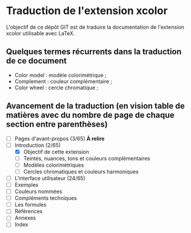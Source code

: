 # Traduction de l'extension xcolor

L'objectif de ce dépôt GIT est de traduire la documentation de l'extension xcolor utilisable avec LaTeX.

## Quelques termes récurrents dans la traduction de ce document
- Color model : modèle colorimétrique ;
- Complement : couleur complémentaire ;
- Color wheel : cercle chromatique ;

## Avancement de la traduction (en vision table de matières avec du nombre de page de chaque section entre parenthèses)
- [ ] Pages d'avant-propos (3/65) **À relire**
- [ ] Introduction (2/65)
  - [x] Objectif de cette extension
  - [ ] Teintes, nuances, tons et couleurs complémentaires
  - [ ] Modèles colorimétriques
  - [ ] Cercles chromatiques et couleurs harmoniques
- [ ] L'interface utilisateur (24/65)
- [ ] Exemples
- [ ] Couleurs nommées
- [ ] Compléments techniques
- [ ] Les formules
- [ ] Références
- [ ] Annexes
- [ ] Index